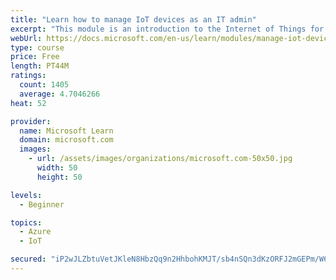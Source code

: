 ```yaml
---
title: "Learn how to manage IoT devices as an IT admin"
excerpt: "This module is an introduction to the Internet of Things for IT admins."
webUrl: https://docs.microsoft.com/en-us/learn/modules/manage-iot-devices/
type: course
price: Free
length: PT44M
ratings:
  count: 1405
  average: 4.7046266
heat: 52

provider:
  name: Microsoft Learn
  domain: microsoft.com
  images:
    - url: /assets/images/organizations/microsoft.com-50x50.jpg
      width: 50
      height: 50

levels:
  - Beginner

topics:
  - Azure
  - IoT

secured: "iP2wJLZbtuVetJKleN8HbzQq9n2HhbohKMJT/sb4nSQn3dKzORFJ2mGEPm/W6YbZAkRsM/1inf4Pyjqwy/0l0LU8BpV290Q6ZGGTs2v6qPE+jN7qqaRSDDQSmXkg7uL2HHNHWSmApvzD+IqmkM4QBYga2dAiof5DoGcTRGCSU/6vcGjZf8GHCBEr/LWlkO/+HYbe9kqE33WT3DcUASx30DAtpnC/txVVKRKLRTTmeYtkjFzmgmGJtXH2Mbh5oIVusOG63SGqrvbftdAOKPaKbLqSBartKfbOE/SGKlvTSW+5pGmtQouRMrum9eLTNswIx2npQ6ZTl7fONnukxWeYVPvvfT7qgNA5x5RqyTWkAq7Vr2ghxtzh0mgeXzBDA7/Mv/ZX6zvbadqeNeN8oAHBn5z1IyImjdVzf+ybG27lqWQ=;k+Mg+Fj60GxOjK70RnmFBA=="
---
```


